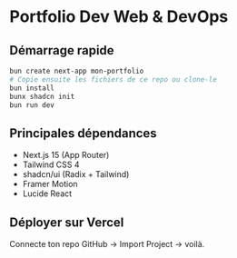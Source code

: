 # Portfolio Dev Web & DevOps

## Démarrage rapide

```bash
bun create next-app mon-portfolio
# Copie ensuite les fichiers de ce repo ou clone-le
bun install
bunx shadcn init
bun run dev
```

## Principales dépendances

- Next.js 15 (App Router)
- Tailwind CSS 4
- shadcn/ui (Radix + Tailwind)
- Framer Motion
- Lucide React

## Déployer sur Vercel

Connecte ton repo GitHub → Import Project → voilà.


